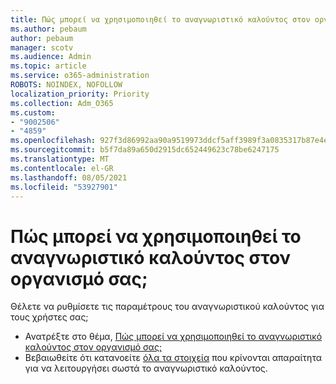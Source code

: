 ```yaml
---
title: Πώς μπορεί να χρησιμοποιηθεί το αναγνωριστικό καλούντος στον οργανισμό σας
ms.author: pebaum
author: pebaum
manager: scotv
ms.audience: Admin
ms.topic: article
ms.service: o365-administration
ROBOTS: NOINDEX, NOFOLLOW
localization_priority: Priority
ms.collection: Adm_O365
ms.custom:
- "9002506"
- "4859"
ms.openlocfilehash: 927f3d86992aa90a9519973ddcf5aff3989f3a0835317b87e4e71af4558d28e6
ms.sourcegitcommit: b5f7da89a650d2915dc652449623c78be6247175
ms.translationtype: MT
ms.contentlocale: el-GR
ms.lasthandoff: 08/05/2021
ms.locfileid: "53927901"
---
```

# <a name="how-can-caller-id-be-used-in-your-organization"></a>Πώς μπορεί να χρησιμοποιηθεί το αναγνωριστικό καλούντος στον οργανισμό σας;

Θέλετε να ρυθμίσετε τις παραμέτρους του αναγνωριστικού καλούντος για τους χρήστες σας;

- Ανατρέξτε στο θέμα, [Πώς μπορεί να χρησιμοποιηθεί το αναγνωριστικό καλούντος στον οργανισμό σας;](https://docs.microsoft.com/microsoftteams/how-can-caller-id-be-used-in-your-organization)
- Βεβαιωθείτε ότι κατανοείτε [όλα τα στοιχεία](https://docs.microsoft.com/microsoftteams/more-about-calling-line-id-and-calling-party-name) που κρίνονται απαραίτητα για να λειτουργήσει σωστά το αναγνωριστικό καλούντος.
